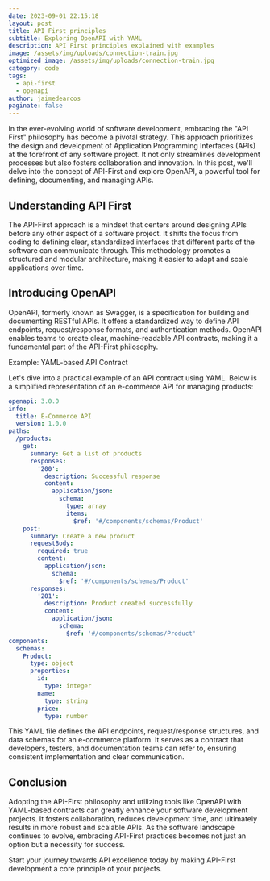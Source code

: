 ```yaml
---
date: 2023-09-01 22:15:18
layout: post
title: API First principles
subtitle: Exploring OpenAPI with YAML
description: API First principles explained with examples
image: /assets/img/uploads/connection-train.jpg
optimized_image: /assets/img/uploads/connection-train.jpg
category: code
tags:
  - api-first
  - openapi
author: jaimedearcos
paginate: false
---
```

 
In the ever-evolving world of software development, embracing the "API First" philosophy has become a pivotal strategy. This approach prioritizes the design and development of Application Programming Interfaces (APIs) at the forefront of any software project. It not only streamlines development processes but also fosters collaboration and innovation. In this post, we'll delve into the concept of API-First and explore OpenAPI, a powerful tool for defining, documenting, and managing APIs.

## Understanding API First

The API-First approach is a mindset that centers around designing APIs before any other aspect of a software project. It shifts the focus from coding to defining clear, standardized interfaces that different parts of the software can communicate through. This methodology promotes a structured and modular architecture, making it easier to adapt and scale applications over time.

## Introducing OpenAPI

OpenAPI, formerly known as Swagger, is a specification for building and documenting RESTful APIs. It offers a standardized way to define API endpoints, request/response formats, and authentication methods. OpenAPI enables teams to create clear, machine-readable API contracts, making it a fundamental part of the API-First philosophy.

Example: YAML-based API Contract

Let's dive into a practical example of an API contract using YAML. Below is a simplified representation of an e-commerce API for managing products:

```yaml
openapi: 3.0.0
info:
  title: E-Commerce API
  version: 1.0.0
paths:
  /products:
    get:
      summary: Get a list of products
      responses:
        '200':
          description: Successful response
          content:
            application/json:
              schema:
                type: array
                items:
                  $ref: '#/components/schemas/Product'
    post:
      summary: Create a new product
      requestBody:
        required: true
        content:
          application/json:
            schema:
              $ref: '#/components/schemas/Product'
      responses:
        '201':
          description: Product created successfully
          content:
            application/json:
              schema:
                $ref: '#/components/schemas/Product'
components:
  schemas:
    Product:
      type: object
      properties:
        id:
          type: integer
        name:
          type: string
        price:
          type: number
```

This YAML file defines the API endpoints, request/response structures, and data schemas for an e-commerce platform. It serves as a contract that developers, testers, and documentation teams can refer to, ensuring consistent implementation and clear communication.

## Conclusion

Adopting the API-First philosophy and utilizing tools like OpenAPI with YAML-based contracts can greatly enhance your software development projects. It fosters collaboration, reduces development time, and ultimately results in more robust and scalable APIs. As the software landscape continues to evolve, embracing API-First practices becomes not just an option but a necessity for success.

Start your journey towards API excellence today by making API-First development a core principle of your projects.